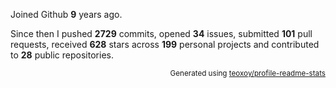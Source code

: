 Joined Github **9** years ago.

Since then I pushed **2729** commits, opened **34** issues, submitted **101** pull requests, received **628** stars across **199** personal projects and contributed to **28** public repositories.

<p align="right"><sub>Generated using <a href="https://github.com/marketplace/actions/profile-readme-stats">teoxoy/profile-readme-stats</a></sub></p>
